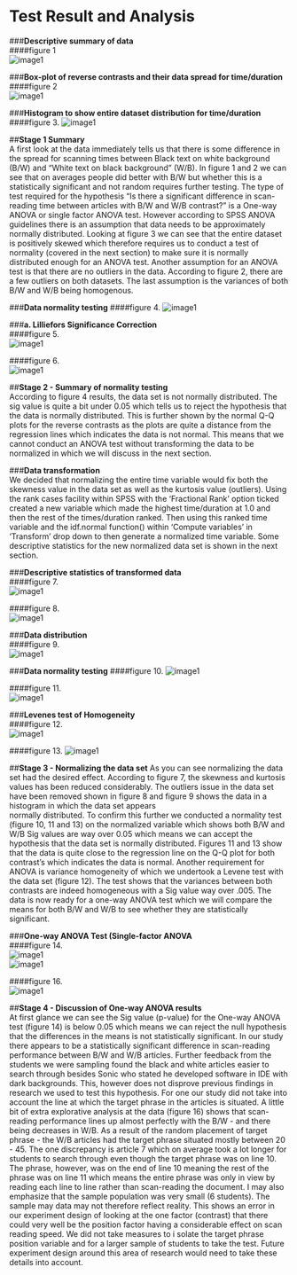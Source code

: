 # Test Result and Analysis

###__Descriptive summary of data__  
####figure 1  
![image1](images/AnovaTable.PNG)

###__Box-plot of reverse contrasts and their data spread for time/duration__  
####figure 2  
![image1](images/data_analysis_1.jpg)

###__Histogram to show entire dataset distribution for time/duration__
####figure 3.
![image1](images/data_analysis_2.jpg)  

##__Stage 1 Summary__  
A first look at the data immediately tells us that there is some 
difference in the spread for scanning times between Black text on 
white background (B/W)  and “White text on black background” (W/B). 
In figure 1 and 2 we can see that on averages people did better with 
B/W but whether this is a statistically significant and not random 
requires further testing. 
The type of test required for the hypothesis “Is there a significant 
difference in scan-reading time between articles with B/W and W/B 
contrast?” is a One-way ANOVA or single factor ANOVA test. However 
according to SPSS ANOVA guidelines  there is an assumption that
data needs to be approximately normally distributed. Looking at 
figure 3 we can see that the entire dataset is positively skewed 
which therefore requires us to conduct a test of normality 
(covered in the next section) to make sure it is normally 
distributed enough for an ANOVA test. Another assumption for an 
ANOVA test is that there are no outliers in the data. According 
to figure 2, there are a few outliers on both datasets. The last 
assumption is the variances of both B/W and W/B being homogenous.

###__Data normality testing__
####figure 4.
![image1](images/Normalization1.PNG)  

###__a. Lilliefors Significance Correction__  
####figure 5.  
![image1](images/data_analysis_3.jpg) 

####figure 6.  
![image1](images/data_analysis_4.jpg)  

##__Stage 2 - Summary of normality testing__  
According to figure 4 results, the data set is not normally 
distributed. The sig value is quite a bit under 0.05 which 
tells us to reject the hypothesis that the data is normally 
distributed. This is further shown by the normal Q-Q plots for 
the reverse contrasts as the plots are quite a distance from the 
regression lines which indicates the data is not normal. This 
means that we cannot conduct an ANOVA test without transforming 
the data to be normalized in which we will discuss in the next 
section.  

###__Data transformation__  
We decided that normalizing the entire time variable would fix both 
the skewness value in the data set as well as the kurtosis value 
(outliers). Using the rank cases facility within SPSS with the 
‘Fractional Rank’ option ticked created a new variable which made 
the highest time/duration at 1.0 and then the rest of the 
times/duration ranked. 
Then using this ranked time variable and the idf.normal 
function() within ‘Compute variables’ in ‘Transform’ drop 
down to then generate a normalized time variable. Some 
descriptive statistics for the new normalized data set is 
shown in the next section.  

###__Descriptive statistics of transformed data__  
####figure 7.  
![image1](images/Descriptives.PNG)  

####figure 8.  
![image1](images/data_analysis_5.jpg)  

###__Data distribution__  
####figure 9.  
![image1](images/data_analysis_6.jpg)  

###__Data normality testing__
####figure 10.
![image1](images/TestsofNormality.PNG)  

####figure 11.  
![image1](images/data_analysis_7.jpg)  

###__Levenes test of Homogeneity__  
####figure 12.  
![image1](images/Homo.PNG)  

####figure 13.
![image1](images/data_analysis_8.jpg)  

##__Stage 3 - Normalizing the data set__
As you can see normalizing the data set had the desired effect. According 
to figure 7, the skewness and kurtosis values has been reduced considerably.
The outliers issue in the data set have been removed shown in figure 8 
and figure 9 shows the data in a histogram in which the data set appears  
normally distributed.
To confirm this further we conducted a normality test (figure 10, 11 and 13)
 on the normalized variable which shows both B/W and W/B Sig values are way
 over 0.05 which means we can accept the hypothesis that the data set is 
 normally distributed. Figures 11 and 13 show that the data is quite close 
 to the regression line on the Q-Q plot for both contrast’s which indicates 
 the data is normal.
Another requirement for ANOVA is variance homogeneity of which we undertook 
a Levene test with the data set (figure 12). The test shows that the variances 
between both contrasts are indeed homogeneous with a Sig value way over .005. 
The data is now ready for a one-way ANOVA test which we will compare the means 
for both B/W and W/B to see whether they are statistically significant.  

###__One-way ANOVA Test (Single-factor ANOVA__  
####figure 14.  
![image1](images/ANOVATest.PNG)  
![image1](images/data_analysis_9.jpg)  

####figure 16.  
![image1](images/number_of_lines_average_story_performance_combo.PNG) 

##__Stage 4 - Discussion of One-way ANOVA results__  
At first glance we can see the Sig value (p-value) for the One-way ANOVA test 
(figure 14) is below 0.05 which means we can reject the null hypothesis that 
the differences in the means is not statistically significant. 
In our study there appears to be a statistically significant difference in 
scan-reading performance between B/W and W/B articles. Further feedback from 
the students we were sampling found the black and white articles easier to 
search through besides Sonic who stated he developed software in IDE with dark 
backgrounds.
This, however does not disprove previous findings in research we used to test 
this hypothesis. For one our study did not take into account the line at which 
the target phrase in the articles is situated. A little bit of extra 
explorative analysis at the data (figure 16)  shows that scan-reading 
performance lines up almost perfectly with the B/W - and there being decreases 
in W/B. As a result of the random placement of target phrase - the W/B articles 
had the target phrase situated mostly between 20 - 45. The one discrepancy is 
article 7 which on average took a lot longer for students to search through 
even though the target phrase was on line 10. The phrase, however, was on 
the end of line 10 meaning the rest of the phrase was on line 11 which means 
the entire phrase was only in view by reading each line to line rather than 
scan-reading the document. I may also emphasize that the sample population was 
very small (6 students). The sample may data may not therefore reflect reality.
This shows an error in our experiment design of looking at the one factor 
(contrast) that there could very well be the position factor having a 
considerable effect on scan reading speed. We did not take measures to i
solate the target phrase position variable and for a larger sample of 
students to take the test. Future experiment design around this area of 
research would need to take these details into account.
 






